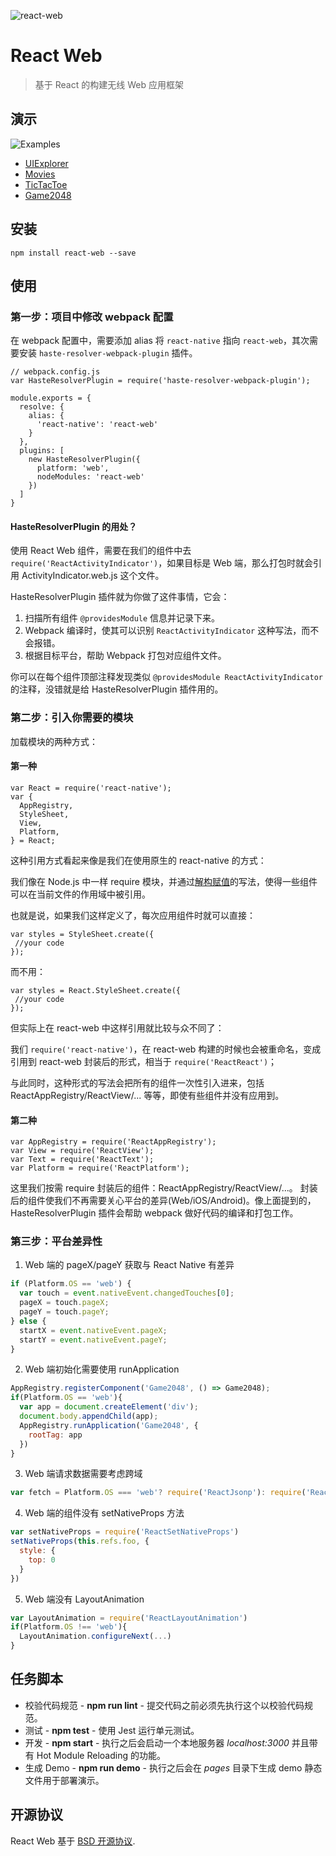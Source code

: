 ![react-web](https://cloud.githubusercontent.com/assets/677114/12007136/b5bf2230-ac31-11e5-9f6a-06f2f135411a.png)

# React Web

> 基于 React 的构建无线 Web 应用框架

## 演示

![Examples](http://img2.tbcdn.cn/L1/461/1/0d463dbae33dcb28ffb732c60abe28856e55109f.png)

* [UIExplorer](https://rawgit.com/taobaofed/react-web/master/pages/uiexplorer.html)
* [Movies](https://rawgit.com/taobaofed/react-web/master/pages/movies.html)
* [TicTacToe](https://rawgit.com/taobaofed/react-web/master/pages/tictactoe.html)
* [Game2048](https://rawgit.com/taobaofed/react-web/master/pages/game2048.html)

## 安装

```
npm install react-web --save
```

## 使用

### 第一步：项目中修改 webpack 配置

在 webpack 配置中，需要添加 alias 将 `react-native` 指向 `react-web`，其次需要安装 `haste-resolver-webpack-plugin` 插件。

```
// webpack.config.js
var HasteResolverPlugin = require('haste-resolver-webpack-plugin');

module.exports = {
  resolve: {
    alias: {
      'react-native': 'react-web'
    }
  },
  plugins: [
    new HasteResolverPlugin({
      platform: 'web',
      nodeModules: 'react-web'
    })
  ]
}
```

#### HasteResolverPlugin 的用处？

使用 React Web 组件，需要在我们的组件中去 `require('ReactActivityIndicator')`，如果目标是 Web 端，那么打包时就会引用 ActivityIndicator.web.js 这个文件。

HasteResolverPlugin 插件就为你做了这件事情，它会：

1. 扫描所有组件 `@providesModule` 信息并记录下来。
2. Webpack 编译时，使其可以识别 `ReactActivityIndicator` 这种写法，而不会报错。
3. 根据目标平台，帮助 Webpack 打包对应组件文件。

你可以在每个组件顶部注释发现类似 `@providesModule ReactActivityIndicator` 的注释，没错就是给 HasteResolverPlugin 插件用的。

### 第二步：引入你需要的模块

加载模块的两种方式：

#### 第一种

```
var React = require('react-native');
var {
  AppRegistry,
  StyleSheet,
  View,
  Platform,
} = React;
```

这种引用方式看起来像是我们在使用原生的 react-native 的方式：

我们像在 Node.js 中一样 require 模块，并通过[解构赋值](https://developer.mozilla.org/en-US/docs/Web/JavaScript/Reference/Operators/Destructuring_assignment)的写法，使得一些组件可以在当前文件的作用域中被引用。

也就是说，如果我们这样定义了，每次应用组件时就可以直接：

```
var styles = StyleSheet.create({
 //your code
});
```

而不用：

```
var styles = React.StyleSheet.create({
 //your code
});
```

但实际上在 react-web 中这样引用就比较与众不同了：

我们 `require('react-native')`，在 react-web 构建的时候也会被重命名，变成引用到 react-web 封装后的形式，相当于 `require('ReactReact')`；

与此同时，这种形式的写法会把所有的组件一次性引入进来，包括 ReactAppRegistry/ReactView/... 等等，即使有些组件并没有应用到。

#### 第二种

```
var AppRegistry = require('ReactAppRegistry');
var View = require('ReactView');
var Text = require('ReactText');
var Platform = require('ReactPlatform');
```

这里我们按需 require 封装后的组件：ReactAppRegistry/ReactView/...。
封装后的组件使我们不再需要关心平台的差异(Web/iOS/Android)。像上面提到的，HasteResolverPlugin 插件会帮助 webpack 做好代码的编译和打包工作。

### 第三步：平台差异性

1. Web 端的 pageX/pageY 获取与 React Native 有差异
  ```js
  if (Platform.OS == 'web') {
    var touch = event.nativeEvent.changedTouches[0];
    pageX = touch.pageX;
    pageY = touch.pageY;
  } else {
    startX = event.nativeEvent.pageX;
    startY = event.nativeEvent.pageY;
  }
  ```

2. Web 端初始化需要使用 runApplication
  ```js
  AppRegistry.registerComponent('Game2048', () => Game2048);
  if(Platform.OS == 'web'){
    var app = document.createElement('div');
    document.body.appendChild(app);
    AppRegistry.runApplication('Game2048', {
      rootTag: app
    })
  }
  ```

3. Web 端请求数据需要考虑跨域
  ```js
  var fetch = Platform.OS === 'web'? require('ReactJsonp'): require('ReactFetch');
  ```

4. Web 端的组件没有 setNativeProps 方法
  ```js
  var setNativeProps = require('ReactSetNativeProps')
  setNativeProps(this.refs.foo, {
    style: {
      top: 0
    }
  })
  ```

5. Web 端没有 LayoutAnimation
  ```js
  var LayoutAnimation = require('ReactLayoutAnimation')
  if(Platform.OS !== 'web'){
    LayoutAnimation.configureNext(...)
  }
  ```

## 任务脚本

* 校验代码规范 - **npm run lint** - 提交代码之前必须先执行这个以校验代码规范。
* 测试 - **npm test** - 使用 Jest 运行单元测试。
* 开发 - **npm start** - 执行之后会启动一个本地服务器 *localhost:3000* 并且带有 Hot Module Reloading 的功能。
* 生成 Demo - **npm run demo** - 执行之后会在 *pages* 目录下生成 demo 静态文件用于部署演示。

## 开源协议

React Web 基于 [BSD 开源协议](./LICENSE).
